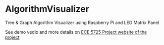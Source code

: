 # AlgorithmVisualizer
Tree &amp; Graph Algorithm Visualizer using Raspberry Pi and LED Matrix Panel

See demo vedio and more details on [ECE 5725 Project website of the project](https://courses.ece.cornell.edu/ece5990/ECE5725_Fall2019_Projects/Dec_12_Demo/Tree%20and%20Graph%20Display/zl777_ys948_Wednesday/index.html)
